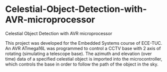 # Celestial-Object-Detection-with-AVR-microprocessor
Celestial Object Detection with AVR microprocessor

This project was developed for the Embedded Systems course of ECE-TUC. An AVR ATmega16L was programmed to control a CCTV base with 2 axis of
rotating (simulating a telescope base). The azimuth and elevation (over time) data of a specified celestial object is imported into the microcontroller, which controls the base in order to follow the path of the object in the sky.
